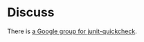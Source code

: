 # Discuss

There is [a Google group for junit-quickcheck](https://groups.google.com/u/1/g/junit-quickcheck).
